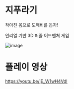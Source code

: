 # 지푸라기
작아진 몸으로 도깨비를 돕자!

언리얼 기반 3D 퍼즐 어드벤처 게임

![image](https://github.com/user-attachments/assets/97ff01fd-013c-4965-9227-93ceb10264d7)

# 플레이 영상
https://youtu.be/jE_W1wH4VdI
